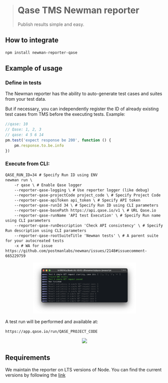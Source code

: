 > # Qase TMS Newman reporter
>
> Publish results simple and easy.

## How to integrate

```bash
npm install newman-reporter-qase
```

## Example of usage

### Define in tests

The Newman reporter has the ability to auto-generate test cases
and suites from your test data.

But if necessary, you can independently register the ID of already
existing test cases from TMS before the executing tests.
Example:

```js
//qase: 10
// Qase: 1, 2, 3
// qase: 4 5 6 14
pm.test('expect response be 200', function () {
    pm.response.to.be.info
})
```
### Execute from CLI:
```
QASE_RUN_ID=34 # Specify Run ID using ENV
newman run \
    -r qase \ # Enable Qase logger
    --reporter-qase-logging \ # Use reporter logger (like debug)
    --reporter-qase-projectCode project_code \ # Specify Project Code
    --reporter-qase-apiToken api_token \ # Specify API token
    --reporter-qase-runId 34 \ # Specify Run ID using CLI parameters
    --reporter-qase-basePath https://api.qase.io/v1 \ # URL Qase.io
    --reporter-qase-runName 'API test Execution' \ # Specify Run name using CLI parameters
    --reporter-qase-runDescription 'Check API consistency' \ # Specify Run description using CLI parameters
    --reporter-qase-rootSuiteTitle 'Newman tests' \ # A parent suite for your autocreated tests
    -x # WA for issue https://github.com/postmanlabs/newman/issues/2148#issuecomment-665229759
```

<p align="center">
  <img width="65%" src="./examples/screenshots/screenshot.png">
</p>

A test run will be performed and available at:

```
https://app.qase.io/run/QASE_PROJECT_CODE
```

<p align="center">
  <img src="./examples/screenshots/demo.gif">
</p>

## Requirements

We maintain the reporter on LTS versions of Node. You can find the current versions by following the [link](https://nodejs.org/en/about/releases/)

<!-- references -->

[auth]: https://developers.qase.io/#authentication
